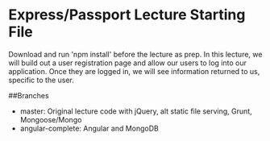 # Express/Passport Lecture Starting File
Download and run 'npm install' before the lecture as prep. In this lecture, we will build out a user registration page and allow our users to log into our application. Once they are logged in, we will see information returned to us, specific to the user.

##Branches
* master: Original lecture code with jQuery, alt static file serving, Grunt, Mongoose/Mongo
* angular-complete: Angular and MongoDB
